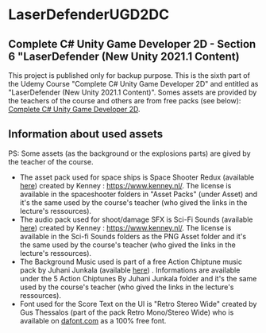 # LaserDefenderUGD2DC
 
## Complete C# Unity Game Developer 2D - Section 6 "LaserDefender (New Unity 2021.1 Content)
This project is published only for backup purpose. This is the sixth part of the Udemy Course "Complete C# Unity Game Developer 2D" and entitled as "LaserDefender (New Unity 2021.1 Content)".
Somes assets are provided by the teachers of the course and others are from free packs (see below): [Complete C# Unity Game Developer 2D](https://udemy.com/course/unitycourse/).

## Information about used assets
PS: Some assets (as the background or the explosions parts) are gived by the teacher of the course.

* The asset pack used for space ships is Space Shooter Redux (available [here](https://www.kenney.nl/assets/space-shooter-redux)) created by Kenney : https://www.kenney.nl/. The license is available in the spaceshooter folders in "Asset Packs" (under Asset) and it's the same used by the course's teacher (who gived the links in the lecture's ressources).
* The audio pack used for shoot/damage SFX is Sci-Fi Sounds (available [here](https://www.kenney.nl/assets/sci-fi-sounds)) created by Kenney : https://www.kenney.nl/. The license is available in the Sci-fi Sounds folders as the PNG Asset folder and it's the same used by the course's teacher (who gived the links in the lecture's ressources).
* The Background Music used is part of a free Action Chiptune music pack by Juhani Junkala (available  [here](https://opengameart.org/content/5-chiptunes-action)) . Informations are available under the 5 Action Chiptunes By Juhani Junkala folder and it's the same used by the course's teacher (who gived the links in the lecture's ressources).
* Font used for the Score Text on the UI is "Retro Stereo Wide" created by Gus Thessalos (part of the pack Retro Mono/Stereo Wide) who is available on [dafont.com](https://www.dafont.com/fr/retro-stereo-wide.font?l[]=10&l[]=1) as a 100% free font.